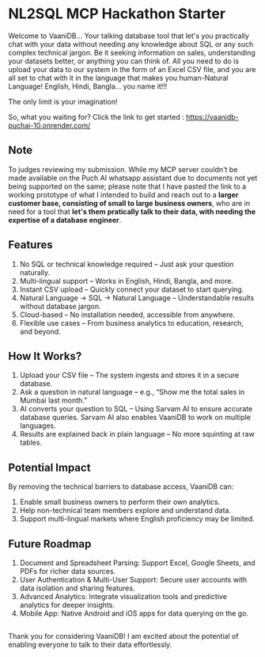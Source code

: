 # NL2SQL MCP Hackathon Starter

Welcome to VaaniDB... Your talking database tool that let's you practically chat with your data without needing any knowledge about SQL or any such complex technical jargon. Be it seeking information on sales, understanding your datasets better, or anything you can think of. All you need to do is upload your data to our system in the form of an Excel CSV file, and you are all set to chat with it in the language that makes you human-Natural Language! English, Hindi, Bangla... you name it!!!

The only limit is your imagination!

So, what you waiting for? Click the link to get started : <link>https://vaanidb-puchai-10.onrender.com/</link>



## Note

To judges reviewing my submission. While my MCP server couldn't be made available on the Puch AI whatsapp assistant due to documents not yet being supported on the same; please note that I have pasted the link to a working prototype of what I intended to build and reach out to a **larger customer base, consisting of small to large business owners**, who are in need for a tool that **let's them pratically talk to their data, with needing the expertise of a database engineer**.  


## Features

1. No SQL or technical knowledge required – Just ask your question naturally.
2. Multi-lingual support – Works in English, Hindi, Bangla, and more.
3. Instant CSV upload – Quickly connect your dataset to start querying.
4. Natural Language → SQL → Natural Language – Understandable results without database jargon.
5. Cloud-based – No installation needed, accessible from anywhere.
6. Flexible use cases – From business analytics to education, research, and beyond.


## How It Works?

1. Upload your CSV file – The system ingests and stores it in a secure database.
2. Ask a question in natural language – e.g., “Show me the total sales in Mumbai last month.”
3. AI converts your question to SQL – Using Sarvam AI to ensure accurate database queries. Sarvam AI also enables VaaniDB to work on multiple languages.
4. Results are explained back in plain language – No more squinting at raw tables.


## Potential Impact

By removing the technical barriers to database access, VaaniDB can:
1. Enable small business owners to perform their own analytics.
2. Help non-technical team members explore and understand data.
3. Support multi-lingual markets where English proficiency may be limited.


## Future Roadmap

1. Document and Spreadsheet Parsing: Support Excel, Google Sheets, and PDFs for richer data sources.
2. User Authentication & Multi-User Support: Secure user accounts with data isolation and sharing features.
3. Advanced Analytics: Integrate visualization tools and predictive analytics for deeper insights.
4. Mobile App: Native Android and iOS apps for data querying on the go.


##
Thank you for considering VaaniDB! I am excited about the potential of enabling everyone to talk to their data effortlessly.